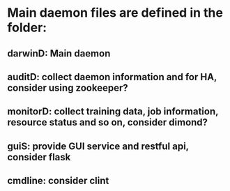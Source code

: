 # Main daemon files are defined in the folder:
## darwinD: Main daemon
## auditD: collect daemon information and for HA, consider using zookeeper?
## monitorD: collect training data, job information, resource status and so on, consider dimond?
## guiS: provide GUI service and restful api, consider flask
## cmdline: consider clint